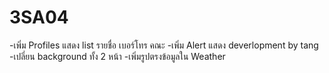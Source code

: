 # 3SA04
-เพิ่ม Profiles แสดง list รายชื่อ เบอร์โทร คณะ
-เพิ่ม Alert แสดง deverlopment by tang
-เปลี่ยน background ทั้ง 2 หน้า
-เพิ่มรูปตรงข้อมูลใน Weather
